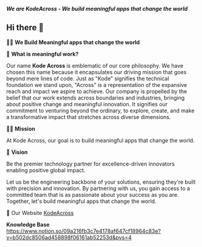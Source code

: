 ***We are KodeAcross - We build meaningful apps that change the world***

## Hi there 👋

🙋‍♀️ **We Build Meaningful apps that change the world**

🌈 **What is meaningful work?**

Our name **Kode Across** is emblematic of our core philosophy. We have chosen this name because it encapsulates our driving mission that goes beyond mere lines of code. Just as "Kode" signifies the technical foundation we stand upon, "Across" is a representation of the expansive reach and impact we aspire to achieve. Our company is propelled by the belief that our work extends across boundaries and industries, bringing about positive change and meaningful innovation. It signifies our commitment to venturing beyond the ordinary, to explore, create, and make a transformative impact that stretches across diverse dimensions.

👩‍💻 **Mission**

At Kode Across, our goal is to build meaningful apps that change the world.

🍿 **Vision**

Be the premier technology partner for excellence-driven innovators enabling positive global impact.

Let us be the engineering backbone of your solutions, ensuring they're built with precision and innovation. By partnering with us, you gain access to a committed team that is as passionate about your success as you are. Together, let's build meaningful apps that change the world.

🧙 Our Website [KodeAcross](https:/kodeacross.com)


**Knowledge Base**
https://www.notion.so/09a216fb3c7e4178af647cf18964c83e?v=b502dc8506ad458898f06161ab52253d&pvs=4
